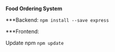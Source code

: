 **Food Ordering System**


***Backend: 
``npm install --save express``

***Frontend:

Update npm
``npm update``